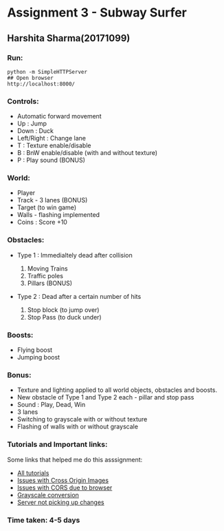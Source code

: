Assignment 3 - Subway Surfer
=============

## Harshita Sharma(20171099)

### Run:

    python -m SimpleHTTPServer
    ## Open browser
    http://localhost:8000/

### Controls:

- Automatic forward movement
- Up : Jump
- Down : Duck
- Left/Right : Change lane
- T : Texture enable/disable
- B : BnW enable/disable (with and without texture) 
- P : Play sound (BONUS)

### World:

- Player
- Track - 3 lanes (BONUS)
- Target (to win game)
- Walls - flashing implemented
- Coins : Score +10

### Obstacles:

- Type 1 : Immedialtely dead after collision
    1. Moving Trains
    2. Traffic poles
    3. Pillars (BONUS)
    
- Type 2 : Dead after a certain number of hits
    1. Stop block (to jump over)
    2. Stop Pass (to duck under)
    
### Boosts:

- Flying boost
- Jumping boost

### Bonus:

- Texture and lighting applied to all world objects, obstacles and boosts.
- New obstacle of Type 1 and Type 2 each - pillar and stop pass
- Sound : Play, Dead, Win
- 3 lanes
- Switching to grayscale with or without texture
- Flashing of walls with or without grayscale

### Tutorials and Important links:
Some links that helped me do this asssignment:
- [All tutorials](https://developer.mozilla.org/en-US/docs/Web/API/WebGL_API/Tutorial/Getting_started_with_WebGL)
- [Issues with Cross Origin Images](https://webglfundamentals.org/webgl/lessons/webgl-cors-permission.html#toc)
- [Issues with CORS due to browser](https://superuser.com/questions/878025/the-easiest-way-to-serve-a-page-to-localhost-on-os-x)
- [Grayscale conversion](https://www.tutorialspoint.com/dip/grayscale_to_rgb_conversion.htm)
- [Server not picking up changes](https://www.technipages.com/google-chrome-how-to-completely-disable-cache)

### Time taken: 4-5 days
